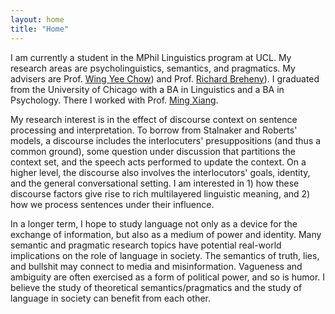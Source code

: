 ```yaml
---
layout: home
title: "Home"
---
```


I am currently a student in the MPhil Linguistics program at UCL. My research areas are psycholinguistics, semantics, and pragmatics. My advisers are Prof. [Wing Yee Chow](https://www.ucl.ac.uk/~ucjtwyc/Home.html)) and Prof. [Richard Breheny](https://sites.google.com/site/expraglab/expraglab-semantics-pragmatics-social-cognition)). I graduated from the University of Chicago with a BA in Linguistics and a BA in Psychology. There I worked with Prof. [Ming Xiang](https://lucian.uchicago.edu/blogs/mingxiang/).

My research interest is in the effect of discourse context on sentence processing and interpretation. To borrow from Stalnaker and Roberts' models, a discourse includes the interlocuters' presuppositions (and thus a common ground), some question under discussion that partitions the context set, and the speech acts performed to update the context. On a higher level, the discourse also involves the interlocutors' goals, identity, and the general conversational setting. I am interested in 1\) how these discourse factors give rise to rich multilayered linguistic meaning, and 2\) how we process sentences under their influence.

In a longer term, I hope to study language not only as a device for the exchange of information, but also as a medium of power and identity. Many semantic and pragmatic research topics have potential real-world implications on the role of language in society. The semantics of truth, lies, and bullshit may connect to media and misinformation. Vagueness and ambiguity are often exercised as a form of political power, and so is humor. I believe the study of theoretical semantics/pragmatics and the study of language in society can benefit from each other.